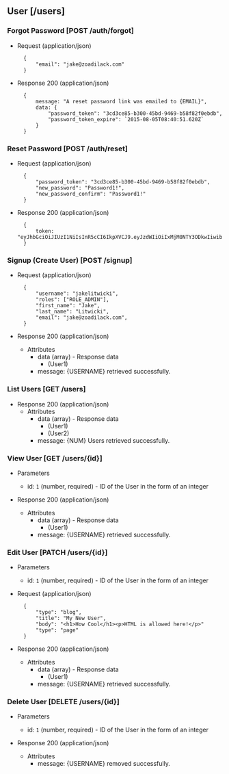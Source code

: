 ## User [/users]

### Forgot Password [POST /auth/forgot]

+ Request (application/json)

        {
            "email": "jake@zoadilack.com"
        }
        
+ Response 200 (application/json)

        {
            message: "A reset password link was emailed to {EMAIL}",
            data: {
                "password_token": "3cd3ce85-b300-45bd-9469-b58f82f0ebdb",
                "password_token_expire": `2015-08-05T08:40:51.620Z`
            }
        }

### Reset Password [POST /auth/reset]

+ Request (application/json)

        {
            "password_token": "3cd3ce85-b300-45bd-9469-b58f82f0ebdb",
            "new_password": "Password1!",
            "new_password_confirm": "Password1!"
        }
        
+ Response 200 (application/json)

        {
            token: "eyJhbGciOiJIUzI1NiIsInR5cCI6IkpXVCJ9.eyJzdWIiOiIxMjM0NTY3ODkwIiwibmFtZSI6IkpvaG4gRG9lIiwiYWRtaW4iOnRydWV9.TJVA95OrM7E2cBab30RMHrHDcEfxjoYZgeFONFh7HgQ"
        }
   
### Signup (Create User) [POST /signup]

+ Request (application/json)

        {
            "username": "jakelitwicki",
            "roles": ["ROLE_ADMIN"],
            "first_name": "Jake",
            "last_name": "Litwicki",
            "email": "jake@zoadilack.com",
        }

+ Response 200 (application/json)
    + Attributes
        + data (array) - Response data
            + (User1)
        + message: {USERNAME} retrieved successfully.

### List Users [GET /users]

+ Response 200 (application/json)
    + Attributes
        + data (array) - Response data
            + (User1)
            + (User2)
        + message: {NUM} Users retrieved successfully.

### View User [GET /users/{id}]

+ Parameters
    + id: `1` (number, required) - ID of the User in the form of an integer

+ Response 200 (application/json)
    + Attributes
        + data (array) - Response data
            + (User1)
        + message: {USERNAME} retrieved successfully.

### Edit User [PATCH /users/{id}]

+ Parameters
    + id: `1` (number, required) - ID of the User in the form of an integer

+ Request (application/json)

        {
            "type": "blog",
            "title": "My New User",
            "body": "<h1>How Cool</h1><p>HTML is allowed here!</p>"
            "type": "page"
        }

+ Response 200 (application/json)
    + Attributes
        + data (array) - Response data
            + (User1)
        + message: {USERNAME} retrieved successfully.

### Delete User [DELETE /users/{id}]

+ Parameters
    + id: `1` (number, required) - ID of the User in the form of an integer

+ Response 200 (application/json)
    + Attributes
        + message: {USERNAME} removed successfully.
